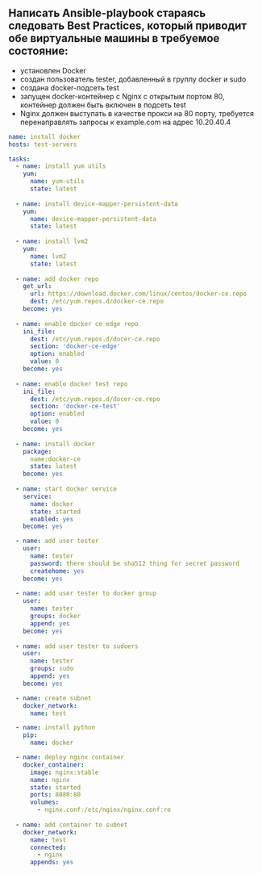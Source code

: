 <h2>Написать Ansible-playbook стараясь следовать Best Practices, который приводит обе виртуальные машины в требуемое состояние:</h2>
<ul>
  <li>установлен Docker</li>
  <li>создан пользователь tester, добавленный в группу docker и sudo</li>
  <li>создана docker-подсеть test</li>
  <li>запущен docker-контейнер с Nginx с открытым портом 80, контейнер должен быть включен в подсеть test</li>
  <li>Nginx должен выступать в качестве прокси на 80 порту, требуется перенаправлять запросы к example.com на адрес 10.20.40.4</li>
</ul>

```yaml
name: install docker
hosts: test-servers

tasks:
  - name: install yum utils
    yum:
      name: yum-utils
      state: latest
      
  - name: install device-mapper-persistent-data
    yum:
      name: device-mapper-persistent-data
      state: latest
      
  - name: install lvm2
    yum:
      name: lvm2
      state: latest
      
  - name: add docker repo
    get_url:
      url: https://download.docker.com/linux/centos/docker-ce.repo
      dest: /etc/yum.repos.d/docker-ce.repo
    become: yes
    
  - name: enable docker ce edge repo
    ini_file:
      dest: /etc/yum.repos.d/docer-ce.repo
      section: 'docker-ce-edge'
      option: enabled
      value: 0
    become: yes
    
  - name: enable docker test repo
    ini_file: 
      dest: /etc/yum.repos.d/docer-ce.repo
      section: 'docker-ce-test'
      option: enabled
      value: 0
    become: yes
    
  - name: install docker
    package: 
      name:docker-ce
      state: latest
    become: yes
    
  - name: start docker service
    service: 
      name: docker
      state: started
      enabled: yes
    become: yes
```

```yaml
  - name: add user tester  
    user:
      name: tester
      password: there should be sha512 thing for secret password
      createhome: yes
    become: yes      
    
  - name: add user tester to docker group
    user:
      name: tester
      groups: docker
      append: yes
    become: yes
    
  - name: add user tester to sudoers
    user:
      name: tester
      groups: sudo
      append: yes
    become: yes
```

```yaml
  - name: create subnet
    docker_network:
      name: test
```

```yaml
  - name: install python
    pip:
      name: docker
```

```yaml
  - name: deploy nginx container
    docker_container: 
      image: nginx:stable
      name: nginx
      state: started
      ports: 8080:80
      volumes: 
        - nginx.conf:/etc/nginx/nginx.conf:ro
  
  - name: add container to subnet
    docker_network:
      name: test
      connected: 
        - nginx
      appends: yes
```

